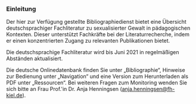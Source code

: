 ### Einleitung

Der hier zur Verfügung gestellte Bibliographiedienst bietet eine Übersicht deutschsprachiger Fachliteratur zu sexualisierter Gewalt in pädagogischen Kontexten. Dieser unterstützt Fachkräfte bei der Literaturrecherche, indem er einen konzentrierten Zugang zu relevanten Publikationen bietet.  

Die deutschsprachige Fachliteratur wird bis Juni 2021 in regelmäßigen Abständen aktualisiert. 

Die deutsche Onlinedatenbank finden Sie unter „Bibliographie“, Hinweise zur Bedienung unter „Navigation“ und eine Version zum Herunterladen als PDF unter „Ressourcen“. Bei weiteren Fragen zum Monitoring wenden Sie sich bitte an Frau Prof.'in Dr. Anja Henningsen (anja.henningsen@fh-kiel.de).
